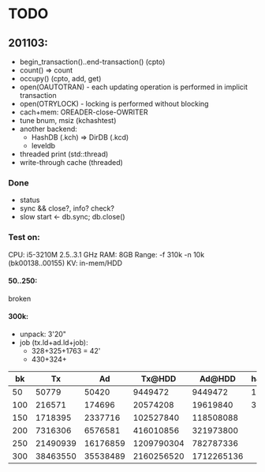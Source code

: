 # TODO
## 201103:
- begin_transaction()..end-transaction() (cpto)
- count() => count
- occupy() (cpto, add, get)
- open(OAUTOTRAN) - each updating operation is performed in implicit transaction
- open(OTRYLOCK) - locking is performed without blocking
- cach+mem: OREADER-close-OWRITER
- tune bnum, msiz (kchashtest)
- another backend:
  - HashDB (.kch) => DirDB (.kcd)
  - leveldb
- threaded print (std::thread)
- write-through cache (threaded)

### Done
- status 
- sync && close?, info? check?
- slow start &larr; db.sync; db.close()

### Test on:
CPU: i5-3210M 2.5..3.1 GHz
RAM: 8GB
Range: -f 310k -n 10k (bk00138..00155)
KV: in-mem/HDD

#### 50..250:
broken

#### 300k:
- unpack: 3'20"
- job (tx.ld+ad.ld+job):
   - 328+325+1763 = 42'
   - 430+324+

bk |   Tx   |   Ad   |  Tx@HDD  |  Ad@HDD  | hJob | Tx.ld | Ad.ld | mJob
---|--------|--------|----------|----------|------|-------|-------|------
 50|   50779|   50420|   9449472|   9449472| 1 |  |  |  |
100|  216571|  174696|  20574208|  19619840| 3 |  |  |  |
150| 1718395| 2337716| 102527840| 118508088|  |  |  |  |
200| 7316306| 6576581| 416010856| 321973800|  |  |  |  |
250|21490939|16176859|1209790304| 782787336|  |  |  |  |
300|38463550|35538489|2160256520|1712265136|  |  |  |  |

